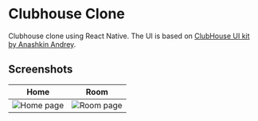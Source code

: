 # Clubhouse Clone
Clubhouse clone using React Native. The UI is based on [ClubHouse UI kit by Anashkin Andrey](https://www.figma.com/community/file/943978304161218300/ClubHouse-UI-kit-(Comunity)).

## Screenshots
| Home | Room |
| --- | --- |
| ![Home page](https://user-images.githubusercontent.com/17674038/138339910-3b58a207-fde8-4e47-8d59-c1d0cd617158.jpg) | ![Room page](https://user-images.githubusercontent.com/17674038/138339916-8bb6e0de-309d-4477-963a-617443754e36.jpg) |
